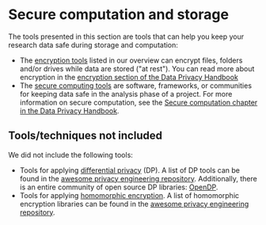# Secure computation and storage

The tools presented in this section are tools that can help you keep your research data safe during storage and computation:

- The [encryption tools](encryption.md) listed in our overview can encrypt files, folders and/or drives while data are stored ("at rest"). You can read more about encryption in the [encryption section of the Data Privacy Handbook](https://utrechtuniversity.github.io/dataprivacyhandbook/encryption.html)
- The [secure computing tools](secure-computing.md) are software, frameworks, or communities for keeping data safe in the analysis phase of a project. For more information on secure computation, see the [Secure computation chapter in the Data Privacy Handbook](https://utrechtuniversity.github.io/dataprivacyhandbook/secure-computation.html).

## Tools/techniques not included

We did not include the following tools:

- Tools for applying [differential privacy](https://utrechtuniversity.github.io/dataprivacyhandbook/differential-privacy.html) (DP). A list of DP tools can be found in the [awesome privacy engineering repository](https://github.com/mplspunk/awesome-privacy-engineering#differential-privacy-and-federated-learning). Additionally, there is an entire community of open source DP libraries: [OpenDP](https://opendp.org/).
- Tools for applying [homomorphic encryption](https://utrechtuniversity.github.io/dataprivacyhandbook/computational-cryptography.html#homomorphic-encryption). A list of homomorphic encryption libraries can be found in the [awesome privacy engineering repository](https://github.com/mplspunk/awesome-privacy-engineering#homomorphic-encryption).
